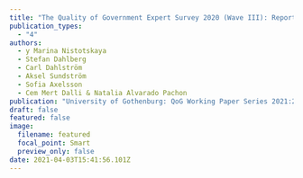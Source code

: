 ```yaml
---
title: "The Quality of Government Expert Survey 2020 (Wave III): Report"
publication_types:
  - "4"
authors:
  - y Marina Nistotskaya
  - Stefan Dahlberg
  - Carl Dahlström
  - Aksel Sundström
  - Sofia Axelsson
  - Cem Mert Dalli & Natalia Alvarado Pachon
publication: "University of Gothenburg: QoG Working Paper Series 2021:2"
draft: false
featured: false
image:
  filename: featured
  focal_point: Smart
  preview_only: false
date: 2021-04-03T15:41:56.101Z
---
```

